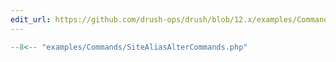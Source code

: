 ```yaml
---
edit_url: https://github.com/drush-ops/drush/blob/12.x/examples/Commands/SiteAliasAlterCommands.php
---
```

```php
--8<-- "examples/Commands/SiteAliasAlterCommands.php"
```
